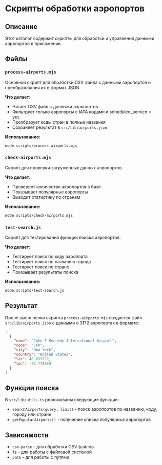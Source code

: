 # Скрипты обработки аэропортов

## Описание

Этот каталог содержит скрипты для обработки и управления данными аэропортов в приложении.

## Файлы

### `process-airports.mjs`
Основной скрипт для обработки CSV файла с данными аэропортов и преобразования их в формат JSON.

**Что делает:**
- Читает CSV файл с данными аэропортов
- Фильтрует только аэропорты с IATA кодами и scheduled_service = yes
- Преобразует коды стран в полные названия
- Сохраняет результат в `src/lib/airports.json`

**Использование:**
```bash
node scripts/process-airports.mjs
```

### `check-airports.mjs`
Скрипт для проверки загруженных данных аэропортов.

**Что делает:**
- Проверяет количество аэропортов в базе
- Показывает популярные аэропорты
- Выводит статистику по странам

**Использование:**
```bash
node scripts/check-airports.mjs
```

### `test-search.js`
Скрипт для тестирования функции поиска аэропортов.

**Что делает:**
- Тестирует поиск по коду аэропорта
- Тестирует поиск по названию города
- Тестирует поиск по стране
- Показывает результаты поиска

**Использование:**
```bash
node scripts/test-search.js
```

## Результат

После выполнения скрипта `process-airports.mjs` создается файл `src/lib/airports.json` с данными о 3172 аэропортах в формате:

```json
[
  {
    "name": "John F Kennedy International Airport",
    "code": "JFK",
    "city": "New York",
    "country": "United States",
    "lat": 40.639722,
    "lon": -73.778889
  }
]
```

## Функции поиска

В `src/lib/utils.ts` реализованы следующие функции:

- `searchAirports(query, limit)` - поиск аэропортов по названию, коду, городу или стране
- `getPopularAirports()` - получение списка популярных аэропортов

## Зависимости

- `csv-parse` - для обработки CSV файлов
- `fs` - для работы с файловой системой
- `path` - для работы с путями 